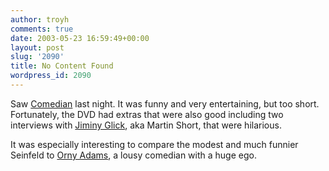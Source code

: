```yaml
---
author: troyh
comments: true
date: 2003-05-23 16:59:49+00:00
layout: post
slug: '2090'
title: No Content Found
wordpress_id: 2090
---
```


Saw [Comedian](http://www.miramax.com/comedian/) last night. It was funny and very entertaining, but too short. Fortunately, the DVD had extras that were also good including two interviews with [Jiminy Glick](http://www.comedycentral.com/press/imagegallery/sgallery.jhtml?s=pglk), aka Martin Short, that were hilarious.

It was especially interesting to compare the modest and much funnier Seinfeld to [Orny Adams](http://www.ornyadams.com/pages/875335/), a lousy comedian with a huge ego.
